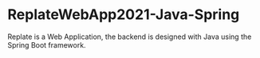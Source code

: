 # ReplateWebApp2021-Java-Spring
Replate is a Web Application, the backend is designed with Java using the Spring Boot framework. 
